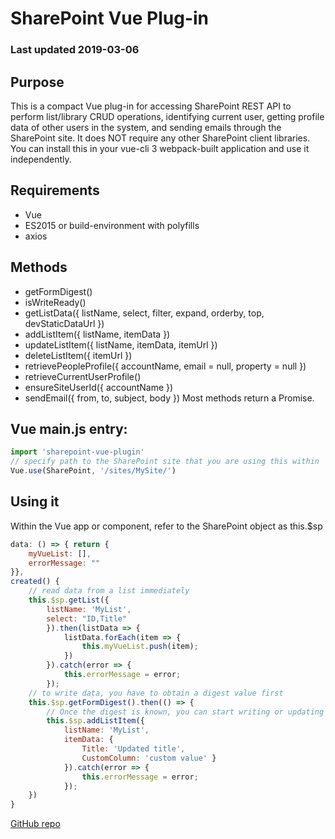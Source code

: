 # SharePoint Vue Plug-in
### Last updated 2019-03-06

## Purpose
This is a compact Vue plug-in for accessing SharePoint REST API to perform list/library CRUD operations, identifying current user, getting profile data of other users in the system, and sending emails through the SharePoint site. It does NOT require any other SharePoint client libraries. You can install this in your vue-cli 3 webpack-built application and use it independently.

## Requirements
- Vue
- ES2015 or build-environment with polyfills
- axios

## Methods
- getFormDigest()
- isWriteReady()
- getListData({ listName, select, filter, expand, orderby, top, devStaticDataUrl })
- addListItem({ listName, itemData })
- updateListItem({ listName, itemData, itemUrl })
- deleteListItem({ itemUrl })
- retrievePeopleProfile({ accountName, email = null, property = null })
- retrieveCurrentUserProfile()
- ensureSiteUserId({ accountName })
- sendEmail({ from, to, subject, body })
Most methods return a Promise.

## Vue main.js entry:
```javascript
import 'sharepoint-vue-plugin'
// specify path to the SharePoint site that you are using this within
Vue.use(SharePoint, '/sites/MySite/')
````
## Using it
Within the Vue app or component, refer to the SharePoint object as this.$sp
```javascript
data: () => { return {
    myVueList: [],
    errorMessage: ""
}},
created() {
    // read data from a list immediately
    this.$sp.getList({
        listName: 'MyList',
        select: "ID,Title"
        }).then(listData => {
            listData.forEach(item => {
                this.myVueList.push(item);
            })
        }).catch(error => {
            this.errorMessage = error;
        });
    // to write data, you have to obtain a digest value first
    this.$sp.getFormDigest().then(() => {
        // Once the digest is known, you can start writing or updating list data
        this.$sp.addListItem({
            listName: 'MyList',
            itemData: {
                Title: 'Updated title',
                CustomColumn: 'custom value' }
            }).catch(error => {
                this.errorMessage = error;
            });
    })
}
````

[GitHub repo](https://github.com/BenRunInBay/sharepoint-vue-plugin/)